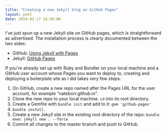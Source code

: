 ```yaml
---
title: "Creating a new Jekyll blog on GitHub Pages"
layout: post
date: 2014-02-17 14:30:00
---
```


I've just spun up a new Jekyll site on GitHub pages, which is straightforward as advertised. The installation process is clearly documented between the two sides:

* GitHub: [Using Jekyll with Pages](https://help.github.com/articles/using-jekyll-with-pages)
* Jekyll: [GitHub Pages](http://jekyllrb.com/docs/github-pages/)

If you're already set up with Ruby and Bundler on your local machine and a GitHub user account whose Pages you want to deploy to, creating and deploying a boilerplate site as I did takes very few steps:

1. On GitHub, create a new repo named after the Pages URL for the user account, for example "nateborr.github.io".
2. Clone the new repo to your local machine. `cd` into its root directory.
3. Create a Gemfile with `bundle init` and add to it: `gem 'github-pages'`
4. `bundle install`.
5. Create a new Jekyll site in the existing root directory of the repo: `bundle exec jekyll new . --force`
6. Commit all changes to the master branch and push to GitHub.
